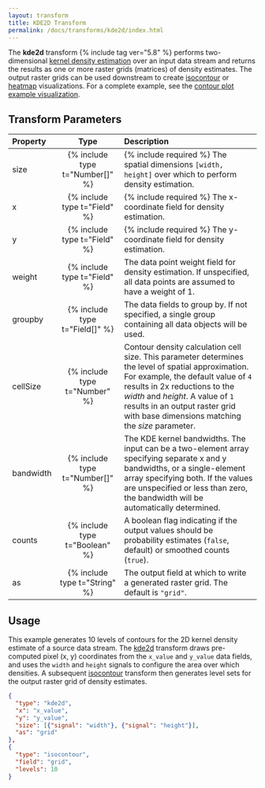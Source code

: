 ```yaml
---
layout: transform
title: KDE2D Transform
permalink: /docs/transforms/kde2d/index.html
---
```


The **kde2d** transform {% include tag ver="5.8" %} performs two-dimensional [kernel density estimation](https://en.wikipedia.org/wiki/Kernel_density_estimation) over an input data stream and returns the results as one or more raster grids (matrices) of density estimates. The output raster grids can be used downstream to create [isocontour](../isocontour) or [heatmap](../heatmap) visualizations. For a complete example, see the [contour plot example visualization](../../../examples/contour-plot/).

## Transform Parameters

| Property            | Type                            | Description   |
| :------------------ | :-----------------------------: | :------------ |
| size                | {% include type t="Number[]" %} | {% include required %} The spatial dimensions `[width, height]` over which to perform density estimation. |
| x                   | {% include type t="Field" %}    | {% include required %} The x-coordinate field for density estimation. |
| y                   | {% include type t="Field" %}    | {% include required %} The y-coordinate field for density estimation. |
| weight              | {% include type t="Field" %}    | The data point weight field for density estimation. If unspecified, all data points are assumed to have a weight of 1. |
| groupby             | {% include type t="Field[]" %}  | The data fields to group by. If not specified, a single group containing all data objects will be used. |
| cellSize            | {% include type t="Number" %}   | Contour density calculation cell size. This parameter determines the level of spatial approximation. For example, the default value of `4` results in 2x reductions to the _width_ and _height_. A value of `1` results in an output raster grid with base dimensions matching the _size_ parameter. |
| bandwidth           | {% include type t="Number[]" %} | The KDE kernel bandwidths. The input can be a two-element array specifying separate x and y bandwidths, or a single-element array specifying both. If the values are unspecified or less than zero, the bandwidth will be automatically determined. |
| counts              | {% include type t="Boolean" %}  | A boolean flag indicating if the output values should be probability estimates (`false`, default) or smoothed counts (`true`). |
| as                  | {% include type t="String" %}   | The output field at which to write a generated raster grid. The default is `"grid"`. |

## Usage

This example generates 10 levels of contours for the 2D kernel density estimate of a source data stream. The [kde2d](../kde2d) transform draws pre-computed pixel (x, y) coordinates from the `x_value` and `y_value` data fields, and uses the `width` and `height` signals to configure the area over which densities. A subsequent [isocontour](../isocontour) transform then generates level sets for the output raster grid of density estimates.

```json
{
  "type": "kde2d",
  "x": "x_value",
  "y": "y_value",
  "size": [{"signal": "width"}, {"signal": "height"}],
  "as": "grid"
},
{
  "type": "isocontour",
  "field": "grid",
  "levels": 10
}
```
